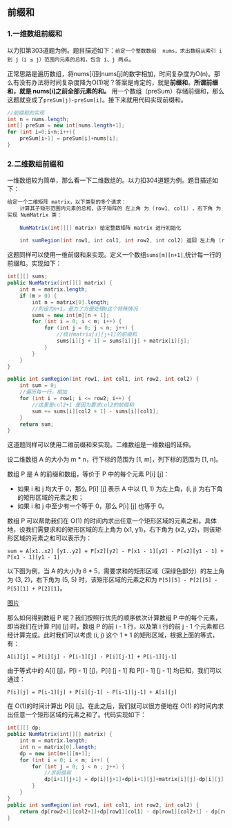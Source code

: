 ## 前缀和

### 1.一维数组前缀和

以力扣第303道题为例。题目描述如下：`给定一个整数数组  nums，求出数组从索引 i 到 j（i ≤ j）范围内元素的总和，包含 i、j 两点`。

正常思路是遍历数组，将nums[i]到nums[j]的数字相加，时间复杂度为O(n)。那么有没有办法将时间复杂度降为O(1)呢？答案是肯定的，就是**前缀和**。**所谓前缀和，就是 nums[i]之前全部元素的和。** 用一个数组（preSum）存储前缀和，那么这题就变成了`preSum[j]-preSum[i]`。接下来就用代码实现前缀和。

```java
//前缀和的实现
int n = nums.length; 
int[] preSum = new int[nums.length+1];
for (int i=0;i<n;i++){
    preSum[i+1] = preSum[i]+nums[i]; 
}
```

### 2.二维数组前缀和

一维数组较为简单，那么看一下二维数组的。以力扣304道题为例。题目描述如下：

```java
给定一个二维矩阵 matrix，以下类型的多个请求：
    计算其子矩形范围内元素的总和，该子矩阵的 左上角 为 (row1, col1) ，右下角 为 (row2, col2) 。
实现 NumMatrix 类：
    
    NumMatrix(int[][] matrix) 给定整数矩阵 matrix 进行初始化
    
    int sumRegion(int row1, int col1, int row2, int col2) 返回 左上角 (row1, col1) 、右下角 (row2, col2) 所描述的子矩阵的元素总和。
```

这题同样可以使用一维前缀和来实现。定义一个数组`sums[m][n+1]`,统计每一行的前缀和。实现如下：

```java
int[][] sums;
public NumMatrix(int[][] matrix) {
    int m = matrix.length;
    if (m > 0) {
        int n = matrix[0].length;
        //列设为n+1，是为了方便处理0这个特殊情况
        sums = new int[m][n + 1];
        for (int i = 0; i < m; i++) {
            for (int j = 0; j < n; j++) {
                //统计matrix[i][j+1]的前缀和
                sums[i][j + 1] = sums[i][j] + matrix[i][j];
            }
        }
    }
}

public int sumRegion(int row1, int col1, int row2, int col2) {
    int sum = 0;
    //遍历每一行，相加
    for (int i = row1; i <= row2; i++) {
        //这里是col2+1 是因为要求col2的前缀和
        sum += sums[i][col2 + 1] - sums[i][col1];
    }
    return sum;
}
```

这道题同样可以使用二维前缀和来实现。二维数组是一维数组的延伸。

设二维数组 A 的大小为 m * n，行下标的范围为 [1, m]，列下标的范围为 [1, n]。

数组 P 是 A 的前缀和数组，等价于 P 中的每个元素 P[i] [j]：

- 如果 i 和 j 均大于 0，那么 P[i] [j] 表示 A 中以 (1, 1) 为左上角，(i, j) 为右下角的矩形区域的元素之和；
- 如果 i 和 j 中至少有一个等于 0，那么 P[i] [j] 也等于 0。

数组 P 可以帮助我们在 O(1) 的时间内求出任意一个矩形区域的元素之和。具体地，设我们需要求和的矩形区域的左上角为 (x1, y1)，右下角为 (x2, y2)，则该矩形区域的元素之和可以表示为：

`sum = A[x1..x2] [y1..y2]
    = P[x2][y2] - P[x1 - 1][y2] - P[x2][y1 - 1] + P[x1 - 1][y1 - 1]`

以下图为例，当 A 的大小为 8 * 5，需要求和的矩形区域（深绿色部分）的左上角为 (3, 2)，右下角为 (5, 5) 时，该矩形区域的元素之和为 
`P[5][5] - P[2][5] - P[5][1] + P[2][1]`。

[图片](https://gitee.com/MayBeBa/images/raw/master/image-20211118191454895.png)

那么如何得到数组 P 呢？我们按照行优先的顺序依次计算数组 P 中的每个元素，即当我们在计算 P[i] [j] 时，数组 P 的前 i - 1 行，以及第 i 行的前 j - 1 个元素都已经计算完成。此时我们可以考虑 (i, j) 这个 1 * 1 的矩形区域，根据上面的等式，有：

`A[i][j] = P[i][j] - P[i-1][j] - P[i][j-1] + P[i-1][j-1]`

由于等式中的 A[i] [j]，P[i - 1] [j]，P[i] [j - 1] 和 P[i - 1] [j - 1] 均已知，我们可以通过：

`P[i][j] = P[i-1][j] + P[i][j-1] - P[i-1][j-1] + A[i][j]`

在 O(1)的时间计算出 P[i] [j]。在此之后，我们就可以很方便地在 O(1) 的时间内求出任意一个矩形区域的元素之和了。代码实现如下：

```java
int[][] dp;
public NumMatrix(int[][] matrix) {
    int m = matrix.length;
    int n = matrix[0].length;
    dp = new int[m+1][n+1];
    for (int i = 0; i < m; i++) {
        for (int j = 0; j < n ; j++) {
            //求前缀和
            dp[i+1][j+1] = dp[i][j+1]+dp[i+1][j]+matrix[i][j]-dp[i][j];
        }
    }
}
public int sumRegion(int row1, int col1, int row2, int col2) {
    return dp[row2+1][col2+1]+dp[row1][col1] - dp[row1][col2+1] - dp[row2+1][col1];
}
```





